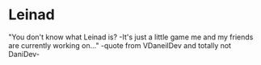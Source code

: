 # Leinad
"You don't know what Leinad is? -It's just a little game me and my friends are currently working on..."
 -quote from VDaneilDev and totally not DaniDev-
